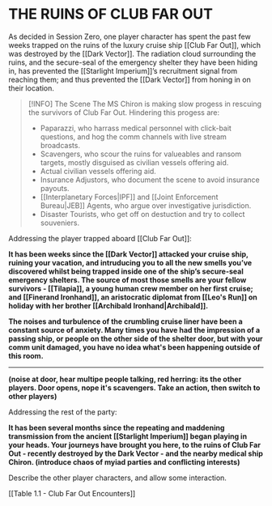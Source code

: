 # THE RUINS OF CLUB FAR OUT

As decided in Session Zero, one player character has spent the past few weeks trapped on the ruins of the luxury cruise ship [[Club Far Out]], which was destroyed by the [[Dark Vector]]. The radiation cloud surrounding the ruins, and the secure-seal of the emergency shelter they have been hiding in, has prevented the [[Starlight Imperium]]’s recruitment signal from reaching them; and thus prevented the [[Dark Vector]] from honing in on their location.


> [!INFO] The Scene
> The MS Chiron is making slow progess in rescuing the survivors of Club Far Out. Hindering this progess are:
>- Paparazzi, who harrass medical personnel with click-bait questions, and hog the comm channels with live stream broadcasts.
>- Scavengers, who scour the ruins for valueables and ransom targets, mostly disguised as civilian vessels offering aid.
>- Actual civilian vessels offering aid.
>- Insurance Adjustors, who document the scene to avoid insurance payouts.
>- [[Interplanetary Forces|IPF]] and [[Joint Enforcement Bureau|JEB]] Agents, who argue over investigative jurisdiction.
>- Disaster Tourists, who get off on destuction and try to collect souveniers.

Addressing the player trapped aboard [[Club Far Out]]:

**It has been weeks since the [[Dark Vector]] attacked your cruise ship, ruining your vacation, and intruducing you to all the new smells you’ve discovered whilst being trapped inside one of the ship’s secure-seal emergency shelters. The source of most those smells are your fellow survivors - [[Tilapia]], a young human crew member on her first cruise; and [[Finerand Ironhand]], an aristocratic diplomat from [[Leo's Run]] on holiday with her brother [[Archibald Ironhand|Archibald]].**

**The noises and turbulence of the crumbling cruise liner have been a constant source of anxiety. Many times you have had the impression of a passing ship, or people on the other side of the shelter door, but with your comm unit damaged, you have no idea what's been happening outside of this room.**

****

**(noise at door, hear multipe people talking, red herring: its the other players. Door opens, nope it's scavengers. Take an action, then switch to other players)**

Addressing the rest of the party:

**It has been several months since the repeating and maddening transmission from the ancient [[Starlight Imperium]] began playing in your heads. Your journeys have brought you here, to the ruins of Club Far Out - recently destroyed by the Dark Vector - and the nearby medical ship Chiron. (introduce chaos of myiad parties and conflicting interests)**

Describe the other player characters, and allow some interaction.


[[Table 1.1 - Club Far Out Encounters]]